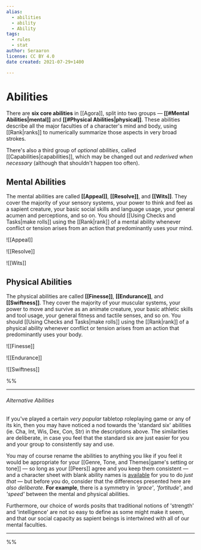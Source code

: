 ```yaml
---
alias:
  - abilities
  - ability
  - Ability
tags:
  - rules
  - stat
author: Seraaron
license: CC BY 4.0
date created: 2021-07-29+1400

---
```


# Abilities

There are **six core abilities** in [[Agora]], split into two groups — **[[#Mental Abilities|mental]]** and **[[#Physical Abilities|physical]]**. These abilities describe all the major faculties of a character's mind and body, using [[Rank|ranks]] to numerically summarize those aspects in very broad strokes.

There's also a third group of _optional abilities_, called [[Capabilities|capabilities]], which may be changed out and _rederived when necessary_ (although that shouldn't happen too often).

## Mental Abilities

The mental abilities are called **[[Appeal]]**, **[[Resolve]]**, and **[[Wits]]**. They cover the majority of your sensory systems, your power to think and feel as a sapient creature, your basic social skills and language usage, your general acumen and perceptions, and so on. You should [[Using Checks and Tasks|make rolls]] using the [[Rank|rank]] of a mental ability whenever conflict or tension arises from an action that predominantly uses your mind.

![[Appeal]]

![[Resolve]]

![[Wits]]

## Physical Abilities

The physical abilities are called **[[Finesse]]**, **[[Endurance]]**, and **[[Swiftness]]**. They cover the majority of your muscular systems, your power to move and survive as an animate creature, your basic athletic skills and tool usage, your general fitness and tactile senses, and so on. You should [[Using Checks and Tasks|make rolls]] using the [[Rank|rank]] of a physical ability whenever conflict or tension arises from an action that predominantly uses your body.

![[Finesse]]

![[Endurance]]

![[Swiftness]]


%%

---

###### Alternative Abilities

If you've played a certain _very popular_ tabletop roleplaying game or any of its kin, then you may have noticed a nod towards the 'standard six' abilities (ie. Cha, Int, Wis, Dex, Con, Str) in the descriptions above. The similarities are deliberate, in case you feel that the standard six are just easier for you and your group to consistently say and use.

You may of course rename the abilities to anything you like if you feel it would be appropriate for your [[Genre, Tone, and Themes|game's setting or tone]] — so long as your [[Peers]] agree and you keep them consistent — and a character sheet with blank ability names is [available](#charsheet) for you to do _just that_ — but before you do, consider that the differences presented here are _also deliberate_. **For example**, there is a symmetry in _'grace'_, _'fortitude'_, and _'speed'_ between the mental and physical abilities.

Furthermore, our choice of words posits that traditional notions of 'strength' and 'intelligence' are not so easy to define as some might make it seem, and that our social capacity as sapient beings is intertwined with all of our mental faculties.

---

%%